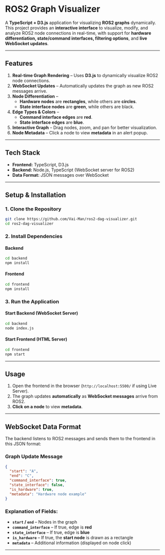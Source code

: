# **ROS2 Graph Visualizer**  

A **TypeScript + D3.js** application for visualizing **ROS2 graphs** dynamically. This project provides an **interactive interface** to visualize, modify, and analyze ROS2 node connections in real-time, with support for **hardware differentiation, state/command interfaces, filtering options**, and **live WebSocket updates**.

---

## **Features**  
1. **Real-time Graph Rendering** – Uses **D3.js** to dynamically visualize ROS2 node connections.  
2. **WebSocket Updates** – Automatically updates the graph as new ROS2 messages arrive.  
3. **Node Differentiation** –  
   - **Hardware nodes** are **rectangles**, while others are **circles**.  
   - **State interface nodes** are **green**, while others are black.  
4. **Edge Types & Colors** –  
   - **Command interface edges** are **red**.  
   - **State interface edges** are **blue**.  
5. **Interactive Graph** – Drag nodes, zoom, and pan for better visualization.  
6. **Node Metadata** – Click a node to view **metadata** in an alert popup.  

---

## **Tech Stack**  
- **Frontend:** TypeScript, D3.js  
- **Backend:** Node.js, TypeScript (WebSocket server for ROS2)  
- **Data Format:** JSON messages over WebSocket  

---

## **Setup & Installation**  

### **1. Clone the Repository**  
```bash
git clone https://github.com/Vai-Man/ros2-dag-visualizer.git
cd ros2-dag-visualizer
```

### **2. Install Dependencies**  

#### **Backend**  
```bash
cd backend
npm install
```

#### **Frontend**  
```bash
cd frontend
npm install
```

### **3. Run the Application**  

#### **Start Backend (WebSocket Server)**
```bash
cd backend
node index.js
```

#### **Start Frontend (HTML Server)**

```bash
cd frontend
npm start
```

---

## **Usage**  

1. Open the frontend in the browser (`http://localhost:5500/` if using Live Server).  
2. The graph updates **automatically** as **WebSocket messages** arrive from ROS2.  
3. **Click on a node** to view **metadata**.    

---

## **WebSocket Data Format**  

The backend listens to ROS2 messages and sends them to the frontend in this JSON format:

### **Graph Update Message**
```json
{
  "start": "A",
  "end": "C",
  "command_interface": true,
  "state_interface": false,
  "is_hardware": true,
  "metadata": "Hardware node example"
}
```

### **Explanation of Fields:**
- **`start` / `end`** – Nodes in the graph  
- **`command_interface`** – If true, edge is **red**  
- **`state_interface`** – If true, edge is **blue**  
- **`is_hardware`** – If true, the **start node** is drawn as a rectangle  
- **`metadata`** – Additional information (displayed on node click)  

---